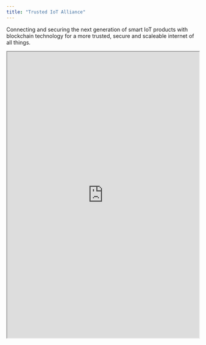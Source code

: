 ```yaml
---
title: "Trusted IoT Alliance"
---
```


Connecting and securing the next generation of smart IoT products with blockchain technology for a more trusted, secure and scaleable internet of all things.

<iframe height="750" width="100%" src="https://ewelton.github.io/ktest/wiki.html#Trusted%20IoT%20Alliance"></iframe>
